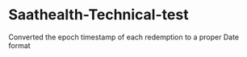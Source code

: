 # Saathealth-Technical-test
Converted the epoch timestamp of each redemption to a proper Date format
